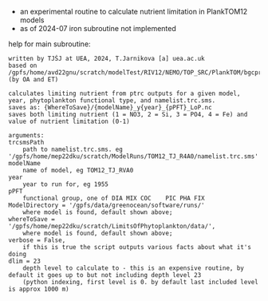 - an experimental routine to calculate nutrient limitation in PlankTOM12 models
- as of 2024-07 iron subroutine not implemented

help for main subroutine:

    written by TJŠJ at UEA, 2024, T.Jarnikova [a] uea.ac.uk
    based on /gpfs/home/avd22gnu/scratch/modelTest/RIV12/NEMO/TOP_SRC/PlankTOM/bgcpro.F90 (by OA and ET) 
    
    calculates limiting nutrient from ptrc outputs for a given model, year, phytoplankton functional type, and namelist.trc.sms. 
    saves as: {WhereToSave}/{modelName}_y{year}_{pPFT}_LoP.nc
    saves both limiting nutrient (1 = NO3, 2 = Si, 3 = PO4, 4 = Fe) and value of nutrient limitation (0-1)
    
    arguments:
    trcsmsPath 
        path to namelist.trc.sms. eg '/gpfs/home/mep22dku/scratch/ModelRuns/TOM12_TJ_R4A0/namelist.trc.sms'
    modelName
        name of model, eg TOM12_TJ_RVA0
    year
        year to run for, eg 1955 
    pPFT
        functional group, one of DIA MIX COC	PIC	PHA	FIX	
    ModelDirectory = '/gpfs/data/greenocean/software/runs/'
        where model is found, default shown above;
    whereToSave = '/gpfs/home/mep22dku/scratch/LimitsOfPhytoplankton/data/', 
        where model is found, default shown above;
    verbose = False, 
        if this is true the script outputs various facts about what it's doing
    dlim = 23
        depth level to calculate to - this is an expensive routine, by default it goes up to but not including depth level 23
        (python indexing, first level is 0. by default last included level is approx 1000 m)
